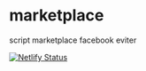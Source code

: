 # marketplace
script marketplace facebook eviter

[![Netlify Status](https://api.netlify.com/api/v1/badges/4654b0f9-6dea-43b7-822a-6af9ca7e89ab/deploy-status)](https://app.netlify.com/sites/marketfb/deploys)

